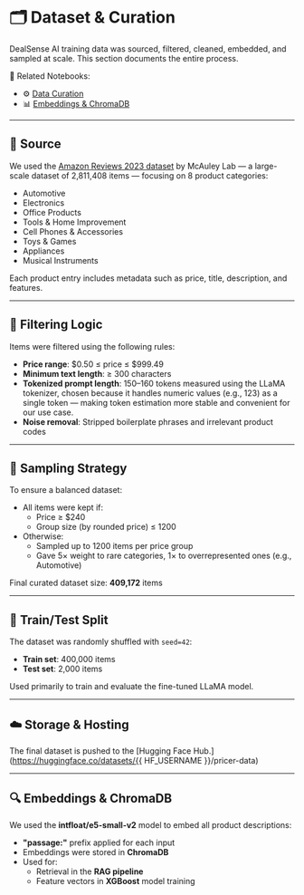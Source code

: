 # 🗂️ Dataset & Curation

DealSense AI training data was sourced, filtered, cleaned, embedded, and sampled at scale. This section documents the entire process.

📓 Related Notebooks:
* ⚙️ [Data Curation](../notebooks/data_curation.ipynb)
* 📊 [Embeddings & ChromaDB](../notebooks/embeddings_xgb.ipynb)

---


## 🔗 Source

We used the [Amazon Reviews 2023 dataset](https://huggingface.co/datasets/McAuley-Lab/Amazon-Reviews-2023) by McAuley Lab — a large-scale dataset of 2,811,408 items — focusing on 8 product categories:

- Automotive
- Electronics
- Office Products
- Tools & Home Improvement
- Cell Phones & Accessories
- Toys & Games
- Appliances
- Musical Instruments

Each product entry includes metadata such as price, title, description, and features.

---

## 🧹 Filtering Logic

Items were filtered using the following rules:

- **Price range**: $0.50 ≤ price ≤ $999.49
- **Minimum text length**: ≥ 300 characters
- **Tokenized prompt length**: 150–160 tokens measured using the LLaMA tokenizer, chosen because it handles numeric values (e.g., 123) as a single token — making token estimation more stable and convenient for our use case.
- **Noise removal**: Stripped boilerplate phrases and irrelevant product codes

---

## 🔄 Sampling Strategy

To ensure a balanced dataset:

- All items were kept if:
    - Price ≥ $240  
    - Group size (by rounded price) ≤ 1200
- Otherwise:
    - Sampled up to 1200 items per price group
    - Gave 5× weight to rare categories, 1× to overrepresented ones (e.g., Automotive)

Final curated dataset size: **409,172** items

---

## 🧪 Train/Test Split

The dataset was randomly shuffled with `seed=42`:

- **Train set**: 400,000 items  
- **Test set**: 2,000 items

Used primarily to train and evaluate the fine-tuned LLaMA model.

---

## ☁️ Storage & Hosting

The final dataset is pushed to the [Hugging Face Hub.](https://huggingface.co/datasets/{{ HF_USERNAME }}/pricer-data)

---

## 🔍 Embeddings & ChromaDB

We used the **intfloat/e5-small-v2** model to embed all product descriptions:

- **"passage:"** prefix applied for each input  
- Embeddings were stored in **ChromaDB**
- Used for:
    - Retrieval in the **RAG pipeline**
    - Feature vectors in **XGBoost** model training



